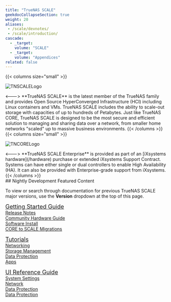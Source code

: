 ```yaml
---
title: "TrueNAS SCALE"
geekdocCollapseSection: true
weight: 20
aliases:
 - /scale/devnotes/
 - /scale/introduction/
cascade:
  - _target:
    volume: "SCALE"
  - _target:
    volume: "Appendices" 
related: false
---
```

<style>
div.gdoc-page__header {display: none;}
div.docs-read_mod {display: none;}
h1 {display:none;}
</style>

{{< columns size="small" >}}
<p>
<img src="/images/tn-scale-logo.png" alt="TNSCALELogo" class="logo">
</p>
<--->
**TrueNAS SCALE** is the latest member of the TrueNAS family and provides Open Source HyperConverged Infrastructure (HCI) including Linux containers and VMs.
TrueNAS SCALE includes the ability to scale-out storage with capacities of up to hundreds of Petabytes.
Just like TrueNAS CORE, TrueNAS SCALE is designed to be the most secure and efficient solution to managing and sharing data over a network, from smaller home networks "scaled" up to massive business environments.
{{< /columns >}}
<br>
{{< columns size="small" >}}
<p>
<img src="/images/tn-enterprise-logo.png" alt="TNCORELogo" class="logo">
</p>
<--->
**TrueNAS SCALE Enterprise** is provided as part of an [iXsystems hardware](/hardware) purchase or extended iXsystems Support Contract.
Systems can have either single or dual controllers to enable High Availability (HA).
It can also be provided with Enterprise-grade support from iXsystems.
{{< /columns >}}

<div class="noprint">
## Nightly Development Featured Content

To view or search through documentation for previous TrueNAS SCALE major versions, use the **Version** dropdown at the top of this page.

<div class="docs-sections">
  <p>
	<a href="/scale/gettingstarted/" style="font-size:18px;">Getting Started Guide</a>
	<br><a href="/scale/gettingstarted/scalereleasenotes/">Release Notes</a>
	<br><a href="/scale/gettingstarted/scalehardwareguide/">Community Hardware Guide</a>
	<br><a href="/scale/gettingstarted/install/">Software Install</a>
	<br><a href="/scale/gettingstarted/migrate/">CORE to SCALE Migrations</a>
  </p>
  <p>
	<a href="/scale/scaletutorials/" style="font-size:18px;">Tutorials</a>
	<br><a href="/scale/scaletutorials/network/">Networking</a>
	<br><a href="/scale/scaletutorials/storage/">Storage Management</a>
	<br><a href="/scale/scaletutorials/dataprotection/">Data Protection</a>
	<br><a href="/scale/scaletutorials/apps/">Apps</a>
  </p>
  <p>
	<a href="/scale/scaleuireference/" style="font-size:18px;">UI Reference Guide</a>
	<br><a href="/scale/scaleuireference/systemsettings/">System Settings</a>
	<br><a href="/scale/scaleuireference/network/">Network</a>
	<br><a href="/scale/scaleuireference/dataprotection/">Data Protection</a>
	<br><a href="/scale/scaleuireference/dataprotection/">Data Protection</a>
  </p>
</div>
</div>
